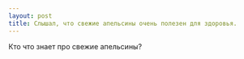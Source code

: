 ```yaml
---
layout: post 
title: Слышал, что свежие апельсины очень полезен для здоровья. 
--- 
```

Кто что знает про свежие апельсины?